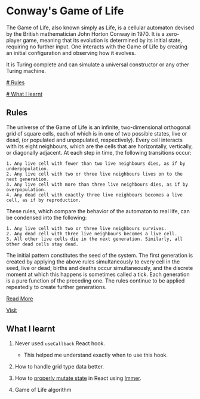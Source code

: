 # Conway's Game of Life

The Game of Life, also known simply as Life, is a cellular automaton devised by the British mathematician John Horton Conway in 1970. 
It is a zero-player game, meaning that its evolution is determined by its initial state, requiring no further input. 
One interacts with the Game of Life by creating an initial configuration and observing how it evolves. 

It is Turing complete and can simulate a universal constructor or any other Turing machine.

[# Rules](#rules)

[# What I learnt](#what-i-learnt)

## Rules

The universe of the Game of Life is an infinite, two-dimensional orthogonal grid of square cells, each of which is in one of two possible states, live or dead, (or populated and unpopulated, respectively). Every cell interacts with its eight neighbours, which are the cells that are horizontally, vertically, or diagonally adjacent. At each step in time, the following transitions occur:
```
1. Any live cell with fewer than two live neighbours dies, as if by underpopulation.
2. Any live cell with two or three live neighbours lives on to the next generation.
3. Any live cell with more than three live neighbours dies, as if by overpopulation.
4. Any dead cell with exactly three live neighbours becomes a live cell, as if by reproduction.
```

These rules, which compare the behavior of the automaton to real life, can be condensed into the following:
```
1. Any live cell with two or three live neighbours survives.
2. Any dead cell with three live neighbours becomes a live cell.
3. All other live cells die in the next generation. Similarly, all other dead cells stay dead.
```   
      
The initial pattern constitutes the seed of the system. The first generation is created by applying the above rules simultaneously to every cell in the seed, live or dead; births and deaths occur simultaneously, and the discrete moment at which this happens is sometimes called a tick. Each generation is a pure function of the preceding one. The rules continue to be applied repeatedly to create further generations.


[Read More](https://en.wikipedia.org/wiki/Conway%27s_Game_of_Life)

[Visit](https://ninjaasmoke.github.io/game-of-life/)

## What I learnt

1. Never used ```useCallback``` React hook.

   * This helped me understand exactly when to use this hook.

2. How to handle grid type data better.
3. How to [properly mutate state](https://github.com/ninjaasmoke/game-of-life/blob/f7ca49f5e3a25c6907556770e38934730f989492/src/App.tsx#L38) in React using [Immer](https://www.npmjs.com/package/immer).
4. Game of Life algorithm
